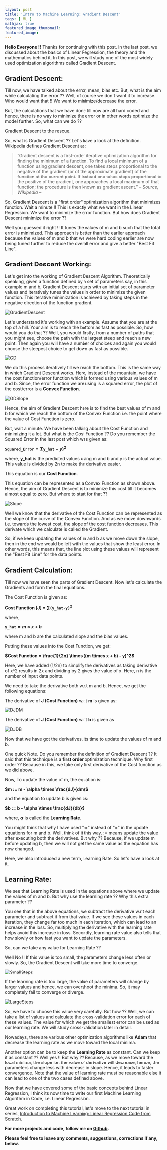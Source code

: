 ```yaml
---
layout: post
title: 'Intro to Machine Learning: Gradient Descent'
tags: [ ML ]
mathjax: true
featured_image_thumbnail:
featured_image:
---
```


**Hello Everyone !!**
Thanks for continuing with this post.
In the last post, we discussed about the basics of Linear Regression, the theory and the mathematics behind it.
In this post, we will study one of the most widely used optimization algorithms called Gradient Descent.

## Gradient Descent:

Till now, we have talked about the error, mean, bias etc. But, what is the aim while calculating the error ?? Well, of course we don't want it to increase. Who would want that !! We want to minimize/decrease the error.

But, the calculations that we have done till now are all hard coded and hence, there is no way to minimize the error or in other words optimize the model further. So, what can we do ??

Gradient Descent to the rescue.

So, what is Gradient Descent ?? Let's have a look at the definition. Wikipedia defines Gradient Descent as:

>”Gradient descent is a first-order iterative optimization algorithm for finding the minimum of a function. To find a local minimum of a function using gradient descent, one takes steps proportional to the negative of the gradient (or of the approximate gradient) of the function at the current point. If instead one takes steps proportional to the positive of the gradient, one approaches a local maximum of that function; the procedure is then known as gradient ascent.” <cite>– Source, Wikipedia –</cite>

So, Gradient Descent is a "first order" optimization algorithm that minimizes function. Wait a minute !! This is exactly what we want in the Linear Regression. We want to minimize the error function. But how does Gradient Descent minimize the error ??

Well you guessed it right !! It tunes the values of m and b such that the total error is minimized. This approach is better than the earlier approach because the values of m and b that we were hard coding earlier are now being tuned further to reduce the overall error and give a better "Best Fit Line".

## Gradient Descent Working:

Let's get into the working of Gradient Descent Algorithm. Theoretically speaking, given a function defined by a set of parameters say, in this example m and b, Gradient Descent starts with an initial set of parameter values and iteratively tunes the values in order to minimize the given function. This iterative minimization is achieved by taking steps in the negative direction of the function gradient.

![GradientDescent](/assets/images/posts/2018/gradient_descent.jpg)

Let's understand it's working with an example. Assume that you are at the top of a hill. Your aim is to reach the bottom as fast as possible. So, how would you do that ?? Well, you would firstly, from a number of paths that you might see, choose the path with the largest steep and reach a new point. Then again you will have a number of choices and again you would choose the steepest choice to get down as fast as possible.

![GD](/assets/images/posts/2018/GD.jpg)

We do this process iteratively till we reach the bottom. This is the same way in which Gradient Descent works. Here, instead of the mountain, we have the cost function/error function which is formed using various values of m and b. Since, the error function we are using is a squared error, the plot of the cost/error is a **Convex Function**.

![GDSlope](http://study.com/cimages/multimages/16/convex5.jpg)

Hence, the aim of Gradient Descent here is to find the best values of m and b for which we reach the bottom of the Convex Function i.e. the point where the value of Cost Function is zero.

But, wait a minute. We have been talking about the Cost Function and minimizing it a lot. But what is the Cost Function ?? Do you remember the Squared Error in the last post which was given as:

**$\texttt{Squared_Error} = \sum{\texttt{y\_hat}-y)}^2$**

where, **y_hat** is the predicted values using m and b and y is the actual value. This value is divided by 2n to make the derivative easier.

This equation is our **Cost Function**.

This equation can be represented as a Convex Function as shown above. Hence, the aim of Gradient Descent is to minimize this cost till it becomes almost equal to zero. But where to start for that ??

![Slope](https://sebastianraschka.com/images/faq/closed-form-vs-gd/ball.png)

Well we know that the derivative of the Cost Function can be represented as the slope of the curve of the Convex Function. And as we move downwards i.e. towards the lowest cost, the slope of the cost function decreases. This derivate which we calculate is called the Gradient.

So, if we keep updating the values of m and b as we move down the slope, then in the end we would be left with the values that show the least error. In other words, this means that, the line plot using these values will represent the "Best Fit Line" for the data points.

## Gradient Calculation:

Till now we have seen the parts of Gradient Descent. Now let's calculate the Gradients and form the final equations.

The Cost Function is given as:

**Cost Function [J] = $\sum{\texttt{(y\_hat-y)}}^2$**

where,

**$\texttt{y_hat} = m \times x + b$**

where m and b are the calculated slope and the bias values.

Putting these values into the Cost Function, we get:

**$Cost Function = \frac{1}{2n} \times ((m \times x + b) - y)^2$**

Here, we have added (1/2n) to simplify the derivatives as taking derivative of x^2 results in 2x and dividing by 2 gives the value of x. Here, n is the number of input data points.

We need to take the derivative both w.r.t m and b. Hence, we get the following equations:

The derivative of **J (Cost Function)** w.r.t **m** is given as:

![DJDM](/assets/images/posts/2018/djdm.png)

The derivative of **J (Cost Function)** w.r.t **b** is given as

![DJDB](/assets/images/posts/2018/djdb.png)

Now that we have got the derivatives, its time to update the values of m and b.

One quick Note. Do you remember the definition of Gradient Descent ?? It said that this technique is a **first order** optimization technique. Why first order ?? Because in this, we take only first derivative of the Cost function as we did above.

Now, To update the value of m, the equation is:

**$m := m - \alpha \times \frac{dJ}{dm}$**

and the equation to update b is given as:

**$b := b - \alpha \times \frac{dJ}{db}$**

where, **$\alpha$** is called the **Learning Rate**.

You might think that why I have used ":=" instead of "=" in the update equations for m and b. Well, think of it this way. := means update the value after executing both the derivatives. But why ?? Because, if we update m before updating b, then we will not get the same value as the equation has now changed.

Here, we also introduced a new term, Learning Rate. So let's have a look at it.

## Learning Rate:

We see that Learning Rate is used in the equations above where we update the values of m and b. But why use the learning rate ?? Why this extra parameter ??

You see that in the above equations, we subtract the derivative w.r.t each parameter and subtract it from that value. If we see these values in each iteration, they change far too much in each iteration, which can lead to an increase in the loss. So, multiplying the derivative with the learning rate helps avoid this increase in loss. Secondly, learning rate value also tells that how slowly or how fast you want to update the parameters.

So, can we take any value for Learning Rate ??

Well No !! If this value is too small, the parameters change less often or slowly. So, the Gradient Descent will take more time to converge.

![SmallSteps](/assets/images/posts/2018/small.png)

If the learning rate is too large, the value of parameters will change by larger values and hence, we can overshoot the minima. So, it may completely fail to converge or diverge.

![LargeSteps](/assets/images/posts/2018/large.png)

So, we have to choose this value very carefully. But how ?? Well, we can take a list of values and calculate the cross-validation error for each of these values. The value for which we get the smallest error can be used as our learning rate. We will study cross-validation later in detail.

Nowadays, there are various other optimization algorithms like **Adam** that decrease the learning rate as we move toward the local minima.

Another option can be to keep the **Learning Rate** as constant. Can we keep it as constant ?? Well yes !! But why ?? Because, as we move toward the local minima, the slope i.e. the value of derivative will decrease, hence, the parameters change less with decrease in slope. Hence, it leads to faster convergence. Note that the value of learning rate must be reasonable else it can lead to one of the two cases defined above.

Now that we have covered some of the basic concepts behind Linear Regression, I think its now time to write our first Machine Learning Algorithm in Code, i.e. Linear Regression.

Great work on completing this tutorial, let's move to the next tutorial in series, [Introduction to Machine Learning: Linear Regression Code from Scratch]().

**For more projects and code, follow me on [Github](https://github.com/anujdutt9).**

**Please feel free to leave any comments, suggestions, corrections if any, below.**
